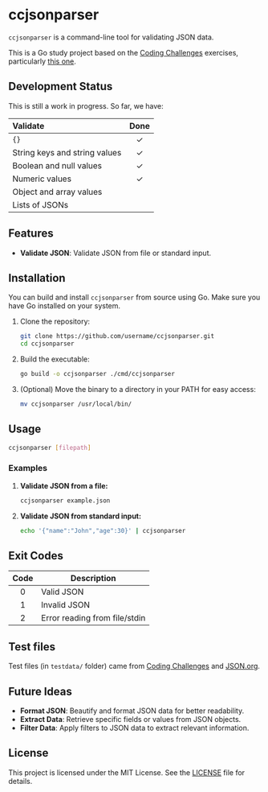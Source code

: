 # ccjsonparser

`ccjsonparser` is a command-line tool for validating JSON data.

This is a Go study project based on the [Coding Challenges](https://codingchallenges.fyi) exercises, particularly [this one](https://codingchallenges.fyi/challenges/challenge-json-parser).

## Development Status

This is still a work in progress. So far, we have:

Validate | Done
:--|:-:
`{}` | ✓
String keys and string values | ✓
Boolean and null values | ✓
Numeric values | ✓
Object and array values | 
Lists of JSONs | 


## Features

- **Validate JSON**: Validate JSON from file or standard input.

## Installation

You can build and install `ccjsonparser` from source using Go. Make sure you have Go installed on your system. 

1. Clone the repository:

   ```bash
   git clone https://github.com/username/ccjsonparser.git
   cd ccjsonparser
   ```

1. Build the executable:
   ```bash
   go build -o ccjsonparser ./cmd/ccjsonparser
   ```

1. (Optional) Move the binary to a directory in your PATH for easy access:
   ```bash
   mv ccjsonparser /usr/local/bin/
   ```

## Usage
   ```bash
   ccjsonparser [filepath]
   ```

### Examples
1. **Validate JSON from a file:**
   ```bash
   ccjsonparser example.json
   ```

1. **Validate JSON from standard input:**
   ```bash
   echo '{"name":"John","age":30}' | ccjsonparser
   ```

## Exit Codes

Code | Description
:-:|---
0 | Valid JSON
1 | Invalid JSON
2 | Error reading from file/stdin

## Test files

Test files (in `testdata/` folder) came from [Coding Challenges](https://codingchallenges.fyi/challenges/challenge-json-parser) and [JSON.org](http://www.json.org/JSON_checker/test.zip).

## Future Ideas

- **Format JSON**: Beautify and format JSON data for better readability.
- **Extract Data**: Retrieve specific fields or values from JSON objects.
- **Filter Data**: Apply filters to JSON data to extract relevant information.

## License

This project is licensed under the MIT License. See the [LICENSE](LICENSE) file for details.
